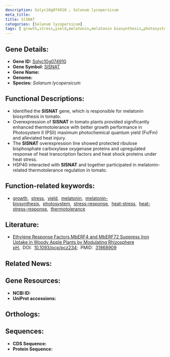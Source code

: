 ```yaml
---
description: Solyc10g074910 ; Solanum lycopersicum
meta_title:
title: SlSNAT
categories: [Solanum lycopersicum]
tags: [ growth,stress,yield,melatonin,melatonin biosynthesis,photosystem,stress response,heat stress,heat stress response,thermotolerance ]
---
```


## Gene Details:
- **Gene ID:** [Solyc10g074910]()
- **Gene Symbol:** <u>SlSNAT</u>
- **Gene Name:** 
- **Genome:** []()
- **Species:** *Solanum lycopersicum*

## Functional Descriptions:
   - Identified the **SlSNAT** gene, which is responsible for melatonin biosynthesis in tomato.
   - Overexpression of **SlSNAT** in tomato plants provided significantly enhanced thermotolerance with better growth performance in Photosystem II (PSII) maximum photochemical quantum yield (Fv/Fm) and alleviated heat injury.
   - The **SlSNAT** overexpression line showed protected ribulose bisphosphate carboxylase oxygenase proteins and upregulated response of heat transcription factors and heat shock proteins under heat stress.
   - HSP40 interacted with **SlSNAT** and together participated in melatonin-related thermotolerance regulation in tomato.

## Function-related keywords:
   - [growth](/tags/growth/),&nbsp;&nbsp;[stress](/tags/stress/),&nbsp;&nbsp;[yield](/tags/yield/),&nbsp;&nbsp;[melatonin](/tags/melatonin/),&nbsp;&nbsp;[melatonin-biosynthesis](/tags/melatonin-biosynthesis/),&nbsp;&nbsp;[photosystem](/tags/photosystem/),&nbsp;&nbsp;[stress-response](/tags/stress-response/),&nbsp;&nbsp;[heat-stress](/tags/heat-stress/),&nbsp;&nbsp;[heat-stress-response](/tags/heat-stress-response/),&nbsp;&nbsp;[thermotolerance](/tags/thermotolerance/)

## Literature:
   - [Ethylene Response Factors MbERF4 and MbERF72 Suppress Iron Uptake in Woody Apple Plants by Modulating Rhizosphere pH.](https://doi.org/10.1093/pcp/pcz234)&nbsp;&nbsp;DOI:&nbsp;&nbsp;[10.1093/pcp/pcz234](https://doi.org/10.1093/pcp/pcz234);&nbsp;&nbsp;PMID:&nbsp;&nbsp;[31868909](https://pubmed.ncbi.nlm.nih.gov/31868909/)

## Related News:

## Gene Resources:
- **NCBI ID:**  [](https://www.ncbi.nlm.nih.gov/gene/?term=)
- **UniProt accessions:**  [](https://www.uniprot.org/uniprotkb//entry)

## Orthologs:

## Sequences:
- **CDS Sequence:**
- **Protein Sequence:**
